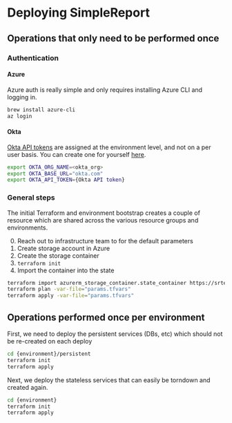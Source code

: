 # Deploying SimpleReport

## Operations that only need to be performed once

### Authentication

#### Azure

Azure auth is really simple and only requires installing Azure CLI and logging in.

```bash
brew install azure-cli
az login
```

#### Okta

[Okta API tokens](https://developer.okta.com/docs/guides/create-an-api-token/create-the-token/) are assigned at the environment level, and not on a per user basis.
You can create one for yourself [here](https://prime-eval-admin.okta.com/admin/access/api/tokens).

```bash
export OKTA_ORG_NAME=<okta_org>
export OKTA_BASE_URL="okta.com"
export OKTA_API_TOKEN={Okta API token}
```

### General steps

The initial Terraform and environment bootstrap creates a couple of resource which are shared across the various resource groups and environments.

0. Reach out to infrastructure team to for the default parameters
0. Create storage account in Azure
0. Create the storage container
0. `terraform init`
0. Import the container into the state
```bash
terraform import azurerm_storage_container.state_container https://srterraform.blob.core.windows.net/sr-tfstate
terraform plan -var-file="params.tfvars"
terraform apply -var-file="params.tfvars"
```

## Operations performed once per environment

First, we need to deploy the persistent services (DBs, etc) which should not be re-created on each deploy
```bash
cd {environment}/persistent
terraform init
terraform apply
```

Next, we deploy the stateless services that can easily be torndown and created again.
```bash
cd {environment}
terraform init
terraform apply
```
